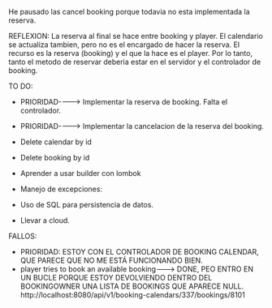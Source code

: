 He pausado las cancel booking porque todavia no esta implementada la reserva.

REFLEXION: La reserva al final se hace entre booking y player. El calendario se actualiza tambien, pero no es 
el encargado de hacer la reserva. El recurso es la reserva (booking) y el que la hace es el player.
Por lo tanto, tanto el metodo de reservar deberia estar en el servidor y el controlador de booking. 

TO DO:

- PRIORIDAD----> Implementar la reserva de booking. Falta el controlador.
- PRIORIDAD----> Implementar la cancelacion de la reserva del booking.
- Delete calendar by id
- Delete booking by id
- Aprender a usar builder con lombok

- Manejo de excepciones:

- Uso de SQL para persistencia de datos.
- Llevar a cloud.


FALLOS:

- PRIORIDAD: ESTOY CON EL CONTROLADOR DE BOOKING CALENDAR, QUE PARECE QUE NO ME ESTÁ FUNCIONANDO BIEN.
- player tries to book an available booking---> DONE, PEO ENTRO EN UN BUCLE PORQUE ESTOY DEVOLVIENDO DENTRO DEL BOOKINGOWNER UNA LISTA DE BOOKINGS QUE APARECE NULL.
  http://localhost:8080/api/v1/booking-calendars/337/bookings/8101



